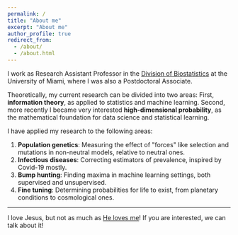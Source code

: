 ```yaml
---
permalink: /
title: "About me"
excerpt: "About me"
author_profile: true
redirect_from: 
  - /about/
  - /about.html
---
```



I work as Research Assistant Professor in the [Division of Biostatistics](https://www.publichealth.med.miami.edu/divisions/biostatistics/) at the University of Miami, where I was also a Postdoctoral Associate. 

Theoretically, my current research can be divided into two areas: First, **information theory**, as applied to statistics and machine learning. Second, more recently I became very interested **high-dimensional probability**, as the mathematical foundation for data science and statistical learning.

I have applied my research to the following areas:

1. **Population genetics**: Measuring the effect of "forces" like selection and mutations in non-neutral models, relative to neutral ones.
2. **Infectious diseases**: Correcting estimators of prevalence, inspired by Covid-19 mostly.
3. **Bump hunting**: Finding maxima in machine learning settings, both supervised and unsupervised.
4. **Fine tuning**: Determining probabilities for life to exist, from planetary conditions to cosmological ones. 


---


I love Jesus, but not as much as [He loves me](https://www.biblegateway.com/passage/?search=John%203%3A16&version=NIV)! If you are interested, we can talk about it!

